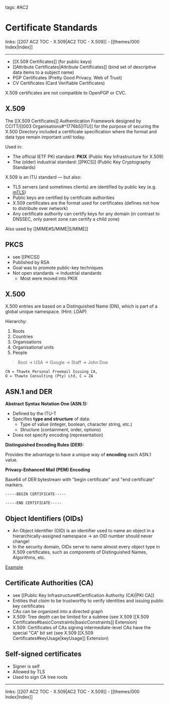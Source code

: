 tags: #AC2

# Certificate Standards

links: [[207 AC2 TOC - X.509|AC2 TOC - X.509]] - [[themes/000 Index|Index]]

---

- [[X.509 Certificates]] (for public keys)
- [[Attribute Certificates|Attribute Certificates]] (bind set of descriptive data items to a subject name)
- PGP Certificates (Pretty Good Privacy. Web of Trust)
- CV Certificates (Card Verifiable Certificates)

X.509 certificates are not compatible to OpenPGP or CVC.

## X.509

The [[X.509 Certificates]] Authentication Framework designed by CCITT/[[003 Organisations#^1776b5|ITU]] for the purpose of securing the X.500 Directory included a certificate specification where the format and data type remain important until today.

Used in:

* The official IETF PKI standard: **PKIX** (Public Key Infrastructure for X.509)
* The (older) industrial standard: [[PKCS]] (Public Key Cryptography Standards)

X.509 is an ITU standard — but also:

- TLS servers (and sometimes clients) are identified by public key (e.g. [mTLS](https://www.cloudflare.com/learning/access-management/what-is-mutual-tls/))
- Public keys are certified by certificate authorities  
- X.509 certificates are the format used for certificates (defines not how to distribute over network)
- Any certificate authority can certify keys for any domain (in contrast to DNSSEC, only parent zone can certify a child zone)

Also used by [[MIME#S/MIME|S/MIME]]

## PKCS

* see [[PKCS]]
* Published by RSA
* Goal was to promote public-key techniques
* Not open standards $\rightarrow$ Industrial standards
	* Most were moved into PKIX

## X.500

X.500 entries are based on a Distinguished Name (DN), which is part of a global unique namespace. (Hint: LDAP)

Hierarchy: 

1. Roots
2. Countries
3. Organisations
4. Organisational units
5. People

> Root $\rightarrow$ USA $\rightarrow$ Google $\rightarrow$ Staff $\rightarrow$ John Doe

```
CN = Thawte Personal Freemail Issuing CA,
O = Thawte Consulting (Pty) Ltd, C = ZA
```

## ASN.1 and DER

**Abstract Syntax Notation One (ASN.1):**

* Defined by the ITU-T
* Specifies **type and structure** of data:
	* Type of value (integer, boolean, character string, etc.)
	* Structure (containment, order, options)
* Does not specify encoding (representation)

**Distinguished Encoding Rules (DER):**

Provides the advantage to have a unique way of **encoding** each ASN.1 value.

**Privacy-Enhanced Mail (PEM) Encoding**

Base64 of DER bytestream with "begin certificate" and "end certificate" markers.

```
-----BEGIN CERTIFICATE-----

-----END CERTIFICATE-----
```

## Object Identifiers (OIDs)

* An Object Identifier (OID) is an identifier used to name an object in a hierarchically-assigned namespace $\rightarrow$ an OID number should never change!
* In the security domain, OIDs serve to name almost every object type in X.509 certificates, such as components of Distinguished Names, Algorithms, etc.

[Example](http://www.oid-info.com/cgi-bin/display?oid=1.2.840.113549.1.1.5&submit=Display&action=display)

## Certificate Authorities (CA)

- see [[Public Key Infrastructure#Certification Authority (CA)|PKI CA]]
- Entities that *claim* to be trustworthy to verify identities and issuing public key certificates
- CAs can be organized into a directed graph
- X.509: Tree depth can be limited for a subtree (see X.509 [[X.509 Certificates#basicConstraints|basicConstraints]] Extension)
- X.509: Certificates of CAs signing intermediate-level CAs have the special "CA" bit set (see X.509 [[X.509 Certificates#keyUsage|keyUsage]] Extension)

## Self-signed certificates

- Signer is self  
- Allowed by TLS  
- Used to sign CA tree roots

---
links: [[207 AC2 TOC - X.509|AC2 TOC - X.509]] - [[themes/000 Index|Index]]